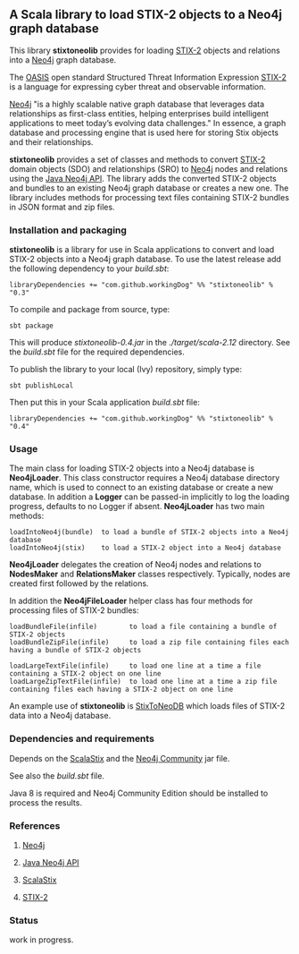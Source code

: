 ## A Scala library to load STIX-2 objects to a Neo4j graph database

This library **stixtoneolib** provides for loading [STIX-2](https://oasis-open.github.io/cti-documentation/) 
objects and relations into a [Neo4j](https://neo4j.com/) graph database. 

The [OASIS](https://www.oasis-open.org/) open standard Structured Threat Information Expression [STIX-2](https://oasis-open.github.io/cti-documentation/) 
is a language for expressing cyber threat and observable information.

[Neo4j](https://neo4j.com/) "is a highly scalable native graph database that leverages data 
relationships as first-class entities, helping enterprises build intelligent applications 
to meet today’s evolving data challenges."
In essence, a graph database and processing engine that is used here for storing Stix objects 
and their relationships.
 
**stixtoneolib** provides a set of classes and methods to convert [STIX-2](https://oasis-open.github.io/cti-documentation/) 
domain objects (SDO) and relationships (SRO) to [Neo4j](https://neo4j.com/) nodes and relations 
using the [Java Neo4j API](https://neo4j.com/docs/java-reference/current/javadocs/). 
The library adds the converted STIX-2 objects and bundles to an existing Neo4j graph database 
or creates a new one. The library includes methods for processing text files containing 
STIX-2 bundles in JSON format and zip files.
    
### Installation and packaging

**stixtoneolib** is a library for use in Scala applications to convert and load STIX-2 objects 
into a Neo4j graph database. To use the latest release add the following dependency to your *build.sbt*:

    libraryDependencies += "com.github.workingDog" %% "stixtoneolib" % "0.3"

To compile and package from source, type:

    sbt package

This will produce *stixtoneolib-0.4.jar* in the *./target/scala-2.12* directory. 
See the *build.sbt* file for the required dependencies.
      
To publish the library to your local (Ivy) repository, simply type:

    sbt publishLocal

Then put this in your Scala application *build.sbt* file:

    libraryDependencies += "com.github.workingDog" %% "stixtoneolib" % "0.4" 
       
### Usage

The main class for loading STIX-2 objects into a Neo4j database is **Neo4jLoader**.
This class constructor requires a Neo4j database directory name, which is used to connect to an 
existing database or create a new database. In addition a **Logger** can be passed-in implicitly 
to log the loading progress, defaults to no Logger if absent. 
**Neo4jLoader** has two main methods: 

    loadIntoNeo4j(bundle)  to load a bundle of STIX-2 objects into a Neo4j database
    loadIntoNeo4j(stix)    to load a STIX-2 object into a Neo4j database

**Neo4jLoader** delegates the creation of Neo4j nodes and relations 
to **NodesMaker** and **RelationsMaker** classes respectively. Typically, nodes are 
created first followed by the relations.

In addition the **Neo4jFileLoader** helper class has four methods for processing files of STIX-2 bundles:

    loadBundleFile(infile)        to load a file containing a bundle of STIX-2 objects
    loadBundleZipFile(infile)     to load a zip file containing files each having a bundle of STIX-2 objects
    
    loadLargeTextFile(infile)     to load one line at a time a file containing a STIX-2 object on one line
    loadLargeZipTextFile(infile)  to load one line at a time a zip file containing files each having a STIX-2 object on one line

An example use of **stixtoneolib** is [StixToNeoDB](https://github.com/workingDog/StixToNeoDB) 
which loads files of STIX-2 data into a Neo4j database.

### Dependencies and requirements

Depends on the [ScalaStix](https://github.com/workingDog/scalastix) and 
the [Neo4j Community](https://mvnrepository.com/artifact/org.neo4j/neo4j) jar file.

See also the *build.sbt* file.

Java 8 is required and Neo4j Community Edition should be installed to process the results.

                    
### References
 
1) [Neo4j](https://neo4j.com/)

2) [Java Neo4j API](https://neo4j.com/docs/java-reference/current/javadocs/)

3) [ScalaStix](https://github.com/workingDog/scalastix)

4) [STIX-2](https://oasis-open.github.io/cti-documentation/)


### Status

work in progress.



